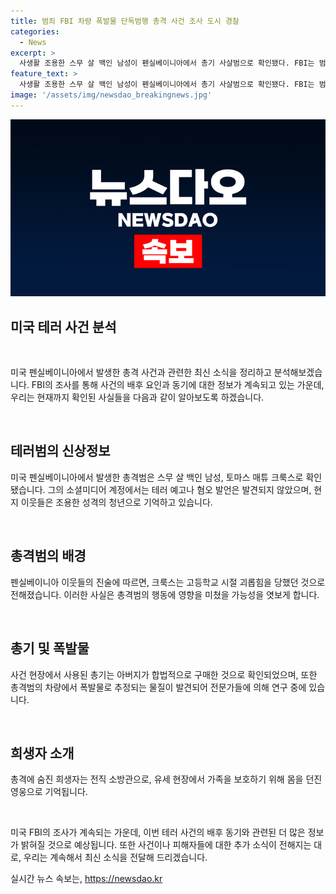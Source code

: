 ```yaml
---
title: 범죄 FBI 차량 폭발물 단독범행 총격 사건 조사 도시 경찰
categories:
  - News
excerpt: >
  사생활 조용한 스무 살 백인 남성이 펜실베이니아에서 총기 사살범으로 확인됐다. FBI는 범행 동기를 조사하고, 연구실로 옮겨진 폭발물 발견에 주목하고 있다. 소셜미디어에선 테러 예고나 혐오 발언이 없었으며, 동창들은 괴롭힘을 당했다고 전했다. 총격으로 사망한 희생자는 전직 소방관으로, 가족을 보호하려다 사망한 영웅으로 추모받고 있다. FBI는 외국 연계 여부를 조사 중이며, 공화당의 트럼프 경호 요청 거부 관련 주장은 비밀경호국에 의해 반박됐다.
feature_text: >
  사생활 조용한 스무 살 백인 남성이 펜실베이니아에서 총기 사살범으로 확인됐다. FBI는 범행 동기를 조사하고, 연구실로 옮겨진 폭발물 발견에 주목하고 있다. 소셜미디어에선 테러 예고나 혐오 발언이 없었으며, 동창들은 괴롭힘을 당했다고 전했다. 총격으로 사망한 희생자는 전직 소방관으로, 가족을 보호하려다 사망한 영웅으로 추모받고 있다. FBI는 외국 연계 여부를 조사 중이며, 공화당의 트럼프 경호 요청 거부 관련 주장은 비밀경호국에 의해 반박됐다.
image: '/assets/img/newsdao_breakingnews.jpg'
---
```


<p><img src="/assets/img/newsdao_breakingnews.jpg" alt="flaretime 속보" /></p>

<h2>미국 테러 사건 분석</h2>

<p data-ke-size="size16">&nbsp;</p>

<p>미국 펜실베이니아에서 발생한 총격 사건과 관련한 최신 소식을 정리하고 분석해보겠습니다. FBI의 조사를 통해 사건의 배후 요인과 동기에 대한 정보가 계속되고 있는 가운데, 우리는 현재까지 확인된 사실들을 다음과 같이 알아보도록 하겠습니다.</p>

<p data-ke-size="size16">&nbsp;</p>

<h2 data-ke-size="size26">테러범의 신상정보</h2>

<p>미국 펜실베이니아에서 발생한 총격범은 스무 살 백인 남성, 토마스 매튜 크룩스로 확인됐습니다. 그의 소셜미디어 계정에서는 테러 예고나 혐오 발언은 발견되지 않았으며, 현지 이웃들은 조용한 성격의 청년으로 기억하고 있습니다.</p>

<p data-ke-size="size16">&nbsp;</p>

<h2 data-ke-size="size26">총격범의 배경</h2>

<p>펜실베이니아 이웃들의 진술에 따르면, 크룩스는 고등학교 시절 괴롭힘을 당했던 것으로 전해졌습니다. 이러한 사실은 총격범의 행동에 영향을 미쳤을 가능성을 엿보게 합니다.</p>

<p data-ke-size="size16">&nbsp;</p>

<h2 data-ke-size="size26">총기 및 폭발물</h2>

<p>사건 현장에서 사용된 총기는 아버지가 합법적으로 구매한 것으로 확인되었으며, 또한 총격범의 차량에서 폭발물로 추정되는 물질이 발견되어 전문가들에 의해 연구 중에 있습니다.</p>

<p data-ke-size="size16">&nbsp;</p>

<h2 data-ke-size="size26">희생자 소개</h2>

<p>총격에 숨진 희생자는 전직 소방관으로, 유세 현장에서 가족을 보호하기 위해 몸을 던진 영웅으로 기억됩니다.</p>

<p data-ke-size="size16">&nbsp;</p>

<p>미국 FBI의 조사가 계속되는 가운데, 이번 테러 사건의 배후 동기와 관련된 더 많은 정보가 밝혀질 것으로 예상됩니다. 또한 사건이나 피해자들에 대한 추가 소식이 전해지는 대로, 우리는 계속해서 최신 소식을 전달해 드리겠습니다.</p>
실시간 뉴스 속보는, <a href="https://newsdao.kr" rel="dofollow">https://newsdao.kr</a>


